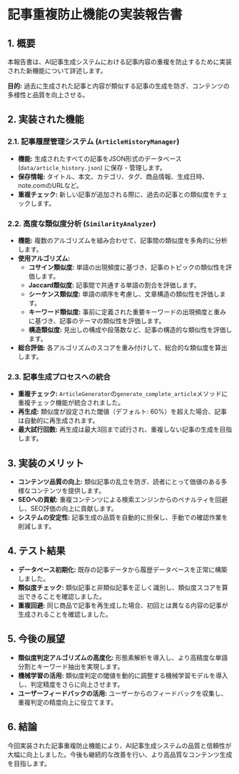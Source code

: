 # 記事重複防止機能の実装報告書

## 1. 概要

本報告書は、AI記事生成システムにおける記事内容の重複を防止するために実装された新機能について詳述します。

**目的:** 過去に生成された記事と内容が類似する記事の生成を防ぎ、コンテンツの多様性と品質を向上させる。

## 2. 実装された機能

### 2.1. 記事履歴管理システム (`ArticleHistoryManager`)

- **機能:** 生成されたすべての記事をJSON形式のデータベース (`data/article_history.json`) に保存・管理します。
- **保存情報:** タイトル、本文、カテゴリ、タグ、商品情報、生成日時、note.comのURLなど。
- **重複チェック:** 新しい記事が追加される際に、過去の記事との類似度をチェックします。

### 2.2. 高度な類似度分析 (`SimilarityAnalyzer`)

- **機能:** 複数のアルゴリズムを組み合わせて、記事間の類似度を多角的に分析します。
- **使用アルゴリズム:**
  - **コサイン類似度:** 単語の出現頻度に基づき、記事のトピックの類似性を評価します。
  - **Jaccard類似度:** 記事間で共通する単語の割合を評価します。
  - **シーケンス類似度:** 単語の順序を考慮し、文章構造の類似性を評価します。
  - **キーワード類似度:** 事前に定義された重要キーワードの出現頻度と重みに基づき、記事のテーマの類似性を評価します。
  - **構造類似度:** 見出しの構成や段落数など、記事の構造的な類似性を評価します。
- **総合評価:** 各アルゴリズムのスコアを重み付けして、総合的な類似度を算出します。

### 2.3. 記事生成プロセスへの統合

- **重複チェック:** `ArticleGenerator`の`generate_complete_article`メソッドに重複チェック機能が統合されました。
- **再生成:** 類似度が設定された閾値（デフォルト: 60%）を超えた場合、記事は自動的に再生成されます。
- **最大試行回数:** 再生成は最大3回まで試行され、重複しない記事の生成を目指します。

## 3. 実装のメリット

- **コンテンツ品質の向上:** 類似記事の乱立を防ぎ、読者にとって価値のある多様なコンテンツを提供します。
- **SEOへの貢献:** 重複コンテンツによる検索エンジンからのペナルティを回避し、SEO評価の向上に貢献します。
- **システムの安定性:** 記事生成の品質を自動的に担保し、手動での確認作業を削減します。

## 4. テスト結果

- **データベース初期化:** 既存の記事データから履歴データベースを正常に構築しました。
- **類似度チェック:** 類似記事と非類似記事を正しく識別し、類似度スコアを算出できることを確認しました。
- **重複回避:** 同じ商品で記事を再生成した場合、初回とは異なる内容の記事が生成されることを確認しました。

## 5. 今後の展望

- **類似度判定アルゴリズムの高度化:** 形態素解析を導入し、より高精度な単語分割とキーワード抽出を実現します。
- **機械学習の活用:** 類似度判定の閾値を動的に調整する機械学習モデルを導入し、判定精度をさらに向上させます。
- **ユーザーフィードバックの活用:** ユーザーからのフィードバックを収集し、重複判定の精度向上に役立てます。

## 6. 結論

今回実装された記事重複防止機能により、AI記事生成システムの品質と信頼性が大幅に向上しました。今後も継続的な改善を行い、より高品質なコンテンツ生成を目指します。

